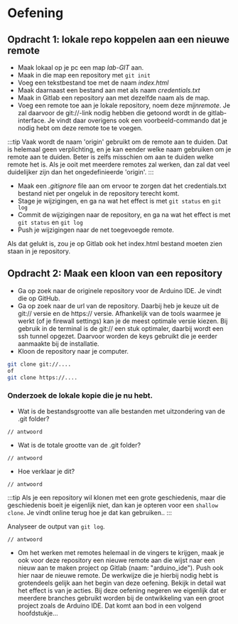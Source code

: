 # Oefening

## Opdracht 1: lokale repo koppelen aan een nieuwe remote

* Maak lokaal op je pc een map *lab-GIT* aan.
* Maak in die map een repository met `git init`
* Voeg een tekstbestand toe met de naam *index.html*
* Maak daarnaast een bestand aan met als naam *credentials.txt*
* Maak in Gitlab een repository aan met dezelfde naam als de map.
* Voeg een remote toe aan je lokale repository, noem deze *mijnremote*. Je zal daarvoor de git://-link nodig hebben die getoond wordt in de gitlab-interface. Je vindt daar overigens ook een voorbeeld-commando dat je nodig hebt om deze remote toe te voegen. 

:::tip 
Vaak wordt de naam 'origin' gebruikt om de remote aan te duiden. Dat is helemaal geen verplichting, en je kan eender welke naam gebruiken om je remote aan te duiden. Beter is zelfs misschien om aan te duiden welke remote het is. Als je ooit met meerdere remotes zal werken, dan zal dat veel duidelijker zijn dan het ongedefinieerde 'origin'.
:::

* Maak een *.gitignore* file aan om ervoor te zorgen dat het credentials.txt bestand niet per ongeluk in de repository terecht komt.
* Stage je wijzigingen, en ga na wat het effect is met `git status` en `git log`
* Commit de wijzigingen naar de repository, en ga na wat het effect is met `git status` en `git log`
* Push je wijzigingen naar de net toegevoegde remote.

Als dat gelukt is, zou je op Gitlab ook het index.html bestand moeten zien staan in je repository.

## Opdracht 2: Maak een kloon van een repository

* Ga op zoek naar de originele repository voor de Arduino IDE. Je vindt die op GitHub.
* Ga op zoek naar de url van de repository. Daarbij heb je keuze uit de git:// versie en de https:// versie. Afhankelijk van de tools waarmee je werkt (of je firewall settings) kan je de meest optimale versie kiezen. Bij gebruik in de terminal is de git:// een stuk optimaler, daarbij wordt een ssh tunnel opgezet.
Daarvoor worden de keys gebruikt die je eerder aanmaakte bij de installatie.
* Kloon de repository naar je computer.

```bash
git clone git://....
of 
git clone https://....
```

### Onderzoek de lokale kopie die je nu hebt.

* Wat is de bestandsgrootte van alle bestanden met uitzondering van de .git folder?

```
// antwoord
```

* Wat is de totale grootte van de .git folder?

```
// antwoord
```

* Hoe verklaar je dit?

```
// antwoord
```

:::tip 
Als je een repository wil klonen met een grote geschiedenis, maar die geschiedenis boeit je eigenlijk niet, dan kan je opteren voor een `shallow clone`. Je vindt online terug hoe je dat kan gebruiken..
:::

Analyseer de output van `git log`. 
```
// antwoord
``` 

* Om het werken met remotes helemaal in de vingers te krijgen, maak je ook voor deze repository een nieuwe remote aan die wijst naar een nieuw aan te maken project op Gitlab (naam: "arduino_ide"). Push ook hier naar de nieuwe remote.
De werkwijze die je hierbij nodig hebt is grotendeels gelijk aan het begin van deze oefening.
Bekijk in detail wat het effect is van je acties. 
Bij deze oefening negeren we eigenlijk dat er meerdere branches gebruikt worden bij de ontwikkeling van een groot project zoals de Arduino IDE. Dat komt aan bod in een volgend hoofdstukje...
